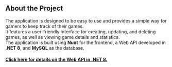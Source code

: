 ## About the Project

The application is designed to be easy to use and provides a simple way for gamers to keep track of their games.  
It features a user-friendly interface for creating, updating, and deleting games, as well as viewing game details and statistics.  
The application is built using **Nuxt** for the frontend, a Web API developed in **.NET 8**, and **MySQL** as the database.

#### [Click here for details on the Web API in .NET 8.](backend/README.md)
